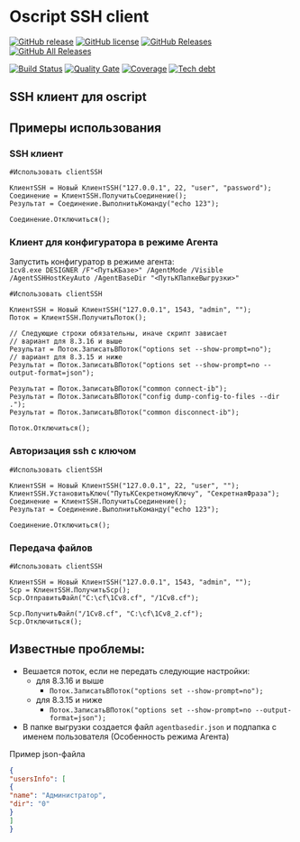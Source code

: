# Oscript SSH client 

[![GitHub release](https://img.shields.io/github/release/ArKuznetsov/clientSSH.svg?style=flat-square)](https://github.com/ArKuznetsov/clientSSH/releases)
[![GitHub license](https://img.shields.io/github/license/ArKuznetsov/clientSSH.svg?style=flat-square)](https://github.com/ArKuznetsov/clientSSH/blob/develop/LICENSE)
[![GitHub Releases](https://img.shields.io/github/downloads/ArKuznetsov/clientSSH/latest/total?style=flat-square)](https://github.com/ArKuznetsov/clientSSH/releases)
[![GitHub All Releases](https://img.shields.io/github/downloads/ArKuznetsov/clientSSH/total?style=flat-square)](https://github.com/ArKuznetsov/clientSSH/releases)

[![Build Status](https://img.shields.io/github/workflow/status/ArKuznetsov/clientSSH/%D0%9A%D0%BE%D0%BD%D1%82%D1%80%D0%BE%D0%BB%D1%8C%20%D0%BA%D0%B0%D1%87%D0%B5%D1%81%D1%82%D0%B2%D0%B0)](https://github.com/arkuznetsov/clientSSH/actions/)
[![Quality Gate](https://open.checkbsl.org/api/project_badges/measure?project=clientSSH&metric=alert_status)](https://open.checkbsl.org/dashboard/index/clientSSH)
[![Coverage](https://open.checkbsl.org/api/project_badges/measure?project=clientSSH&metric=coverage)](https://open.checkbsl.org/dashboard/index/clientSSH)
[![Tech debt](https://open.checkbsl.org/api/project_badges/measure?project=clientSSH&metric=sqale_index)](https://open.checkbsl.org/dashboard/index/clientSSH)

## SSH клиент для oscript

## Примеры использования
### SSH клиент

```bsl
#Использовать clientSSH
    
КлиентSSH = Новый КлиентSSH("127.0.0.1", 22, "user", "password");
Соединение = КлиентSSH.ПолучитьСоединение();
Результат = Соединение.ВыполнитьКоманду("echo 123");   
    
Соединение.Отключиться();

```

### Клиент для конфигуратора в режиме Агента 

Запустить конфигуратор в режиме агента:  
`
1cv8.exe DESIGNER /F"<ПутьКБазе>" /AgentMode /Visible /AgentSSHHostKeyAuto /AgentBaseDir "<ПутьКПапкеВыгрузки>"
`


```bsl
#Использовать clientSSH

КлиентSSH = Новый КлиентSSH("127.0.0.1", 1543, "admin", "");
Поток = КлиентSSH.ПолучитьПоток();

// Следующие строки обязательны, иначе скрипт зависает
// вариант для 8.3.16 и выше
Результат = Поток.ЗаписатьВПоток("options set --show-prompt=no");
// вариант для 8.3.15 и ниже
Результат = Поток.ЗаписатьВПоток("options set --show-prompt=no --output-format=json");

Результат = Поток.ЗаписатьВПоток("common connect-ib");
Результат = Поток.ЗаписатьВПоток("config dump-config-to-files --dir .");
Результат = Поток.ЗаписатьВПоток("common disconnect-ib");

Поток.Отключиться();

```


### Авторизация ssh с ключом

```bsl
#Использовать clientSSH
    
КлиентSSH = Новый КлиентSSH("127.0.0.1", 22, "user", "");
КлиентSSH.УстановитьКлюч("ПутьКСекретномуКлючу", "СекретнаяФраза");
Соединение = КлиентSSH.ПолучитьСоединение();
Результат = Соединение.ВыполнитьКоманду("echo 123");   
    
Соединение.Отключиться();

```

### Передача файлов

```bsl
#Использовать clientSSH
    
КлиентSSH = Новый КлиентSSH("127.0.0.1", 1543, "admin", "");
Scp = КлиентSSH.ПолучитьScp();
Scp.ОтправитьФайл("C:\cf\1Cv8.cf", "/1Cv8.cf");

Scp.ПолучитьФайл("/1Cv8.cf", "C:\cf\1Cv8_2.cf");
Scp.Отключиться();

```

## Известные проблемы:
* Вешается поток, если не передать следующие настройки:  
  - для 8.3.16 и выше
    - `Поток.ЗаписатьВПоток("options set --show-prompt=no");`  
  - для 8.3.15 и ниже
    - `Поток.ЗаписатьВПоток("options set --show-prompt=no --output-format=json");`  
 * В папке выгрузки создается файл `agentbasedir.json` и подпапка с именем пользователя (Особенность режима Агента)

Пример json-файла

```json
{
"usersInfo": [
{
"name": "Администратор",
"dir": "0"
}
]
}
```
